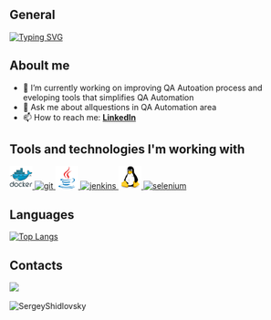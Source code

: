 <h2 align="left">General</h2>
<a href="https://git.io/typing-svg"><img src="https://readme-typing-svg.herokuapp.com?font=Arial&size=32&pause=1000&color=0e75b6&background=2586FF00&width=1200&lines=Hi+there+👋,+I'+m+Sergey+-+QA+Automation+Tech+Lead+from+Ukraine" alt="Typing SVG" /></a>

<h2 align="left">Aboult me</h3>

- 🔭 I’m currently working on improving QA Autoation process and eveloping tools that simplifies QA Automation
- 💬 Ask me about allquestions in QA Automation area
- 📫 How to reach me: **[LinkedIn](https://ua.linkedin.com/in/shidlovskys)**

<h2 align="left">Tools and technologies I'm working with </h3>

  <p align="left"> 
 
  <a href="https://www.docker.com/" target="_blank" rel="noreferrer"> <img src="https://raw.githubusercontent.com/devicons/devicon/master/icons/docker/docker-original-wordmark.svg" alt="docker" width="40" height="40"/> </a> 
  <a href="https://git-scm.com/" target="_blank" rel="noreferrer"> <img src="https://www.vectorlogo.zone/logos/git-scm/git-scm-icon.svg" alt="git" width="40" height="40"/> </a> 
  <a href="https://www.java.com" target="_blank" rel="noreferrer"> <img src="https://raw.githubusercontent.com/devicons/devicon/master/icons/java/java-original.svg" alt="java" width="40" height="40"/> </a> 
  <a href="https://www.jenkins.io" target="_blank" rel="noreferrer"> <img src="https://www.vectorlogo.zone/logos/jenkins/jenkins-icon.svg" alt="jenkins" width="40" height="40"/> </a>
  <a href="https://www.linux.org/" target="_blank" rel="noreferrer"> <img src="https://raw.githubusercontent.com/devicons/devicon/master/icons/linux/linux-original.svg" alt="linux" width="40" height="40"/> </a>
  <a href="https://www.selenium.dev" target="_blank" rel="noreferrer"> <img src="https://raw.githubusercontent.com/detain/svg-logos/780f25886640cef088af994181646db2f6b1a3f8/svg/selenium-logo.svg" alt="selenium" width="40" height="40"/> </a>
</p>

<h2 align="left">Languages</h3>

[![Top Langs](https://github-readme-stats.vercel.app/api/top-langs/?username=SergeyShidlovsky&layout=compact)](https://github.com/SergeyShidlovsky/github-readme-stats)


<h2 align="left">Contacts</h3>
<p align="left"> 
<a href="https://ua.linkedin.com/in/shidlovskys">
  <img height="30" src="https://user-images.githubusercontent.com/46517096/166973395-19676cd8-f8ec-4abf-83ff-da8243505b82.png"/>
</a>
<p align="left"> <img src="https://komarev.com/ghpvc/?username=SergeyShidlovsky&label=Profile%20views&color=0e75b6&style=flat-square" alt="SergeyShidlovsky" /> </p>
